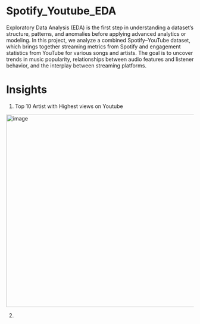 # Spotify_Youtube_EDA
Exploratory Data Analysis (EDA) is the first step in understanding a dataset’s structure, patterns, and anomalies before applying advanced analytics or modeling. In this project, we analyze a combined Spotify–YouTube dataset, which brings together streaming metrics from Spotify and engagement statistics from YouTube for various songs and artists. The goal is to uncover trends in music popularity, relationships between audio features and listener behavior, and the interplay between streaming platforms.

# Insights
1. Top 10 Artist with Highest views on Youtube
<img width="1758" height="516" alt="image" src="https://github.com/user-attachments/assets/07789d45-244f-4f65-8ce6-8d7813271fd6" />

2. 

